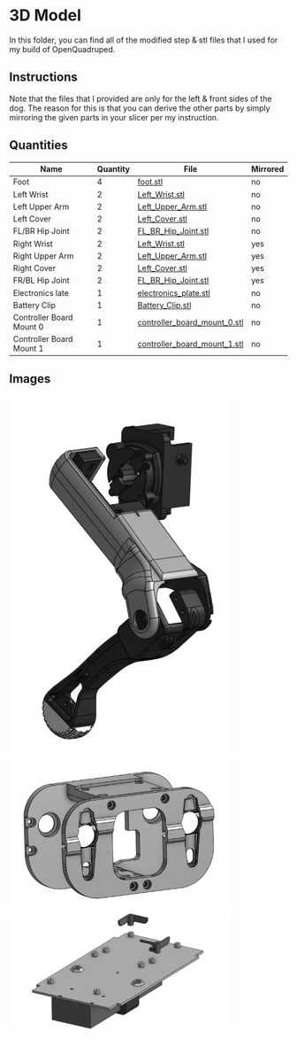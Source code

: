 # 3D Model
In this folder, you can find all of the modified step & stl files that I used for my build of OpenQuadruped.

## Instructions
Note that the files that I provided are only for the left & front sides of the dog. The reason for this is that you can derive the other parts by simply mirroring the given parts in your slicer per my instruction.

## Quantities
|Name|Quantity|File|Mirrored|
|---|---|---|---|
|Foot|4|[foot.stl](https://github.com/adham-elarabawy/OpenQuadruped/blob/master/model/stl/foot.stl)|no|
|Left Wrist|2|[Left_Wrist.stl](https://github.com/adham-elarabawy/OpenQuadruped/blob/master/model/stl/Left_Wrist.stl)|no|
|Left Upper Arm|2|[Left_Upper_Arm.stl](https://github.com/adham-elarabawy/OpenQuadruped/blob/master/model/stl/Left_Upper_Arm.stl)|no|
|Left Cover|2|[Left_Cover.stl](https://github.com/adham-elarabawy/OpenQuadruped/blob/master/model/stl/Left_Cover.stl)|no|
|FL/BR Hip Joint|2|[FL_BR_Hip_Joint.stl](https://github.com/adham-elarabawy/OpenQuadruped/blob/master/model/stl/FL_BR_Hip_Joint.stl)|no|
|Right Wrist|2|[Left_Wrist.stl](https://github.com/adham-elarabawy/OpenQuadruped/blob/master/model/stl/Left_Wrist.stl)|yes|
|Right Upper Arm|2|[Left_Upper_Arm.stl](https://github.com/adham-elarabawy/OpenQuadruped/blob/master/model/stl/Left_Upper_Arm.stl)|yes|
|Right Cover|2|[Left_Cover.stl](https://github.com/adham-elarabawy/OpenQuadruped/blob/master/model/stl/Left_Cover.stl)|yes|
|FR/BL Hip Joint|2|[FL_BR_Hip_Joint.stl](https://github.com/adham-elarabawy/OpenQuadruped/blob/master/model/stl/FL_BR_Hip_Joint.stl)|yes|
|Electronics late|1|[electronics_plate.stl](https://github.com/adham-elarabawy/OpenQuadruped/blob/master/model/stl/electronics_plate.stl)|no|
|Battery Clip|1|[Battery_Clip.stl](https://github.com/adham-elarabawy/OpenQuadruped/blob/master/model/stl/Battery_Clip.stl)|no|
|Controller Board Mount 0|1|[controller_board_mount_0.stl](https://github.com/adham-elarabawy/OpenQuadruped/blob/master/model/stl/controller_board_mount_0.stl)|no|
|Controller Board Mount 1|1|[controller_board_mount_1.stl](https://github.com/adham-elarabawy/OpenQuadruped/blob/master/model/stl/controller_board_mount_1.stl)|no|

## Images
<img src="leg.png" width="400"> <img src="hip.png" width="400"> <img src="custom_plate.png" width="400">
